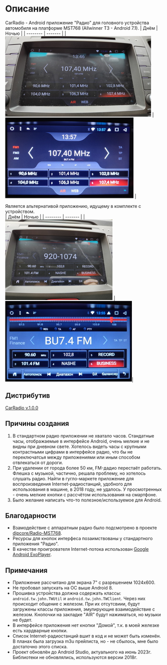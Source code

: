 # Описание
CarRadio - Android приложение "Радио" для головного устройства автомобиля на платформе MST768 (Allwinner T3 - Android 7.1).
| Днём     | Ночью   |
| -------- | ------- |
| ![CarRadio днём](https://github.com/ivvlev/CarRadio/blob/main/uidesign/car-radio-air-daylight-256.jpg)  | ![CarRadio ночью](https://github.com/ivvlev/CarRadio/blob/main/uidesign/car-radio-air-nightlight-256.jpg)    |

Является альтернативой приложению, идущему в комплекте с устройством.  
| Днём     | Ночью   |
| -------- | ------- |
| ![Стандартное приложение днём](https://github.com/ivvlev/CarRadio/blob/main/uidesign/stock-radio-daylight-256.jpg)  | ![Стандартное приложение ночью](https://github.com/ivvlev/CarRadio/blob/main/uidesign/stock-radio-nightlight-256.jpg)|

## Дистрибутив
[CarRadio v.1.0.0](https://ivvlev.com/CarRadio/CarRadio-1.0.0-release.apk)

## Причины создания
1. В стандартном радио приложении не хватало часов. Стандатные часы, отображаемые в интерфейсе Android, очень мелкие и не видны при дневном свете. Хотелось видеть часы с крупными контрастными цифрами в интерфейсе радио, что бы не переключатсья между приложениями или иным способом отвлекаться от дороги.
2. При удалении от города более 50 км, FM-дадио перестаёт работать. Флешка с музыкой, частично, решала проблему, но хотелось слушать радио. Найти в гугло-маркете приложение для воспроизведения Internet-радиостанций, удобного для использования в машине, в 2018 году, не удалось. У просмотренных - очень мелкие кнопки с рассчётом использования на смартфоне.
3. Было желание написать что-то полезное/используемое для Android. 

## Благодарности
- Взамодействие с аппаратным радио было подсмотрено в проекте [dipcore/Radio-MST768](https://github.com/dipcore/Radio-MST768).
- Ресурсы для кнопок интерфеса позаимствованы у стандартного приложения "Радио".
- В качестве проигрователя Internet-потока использован [Google Android ExoPlayer](https://github.com/google/ExoPlayer).

## Примечания
- Приложение рассчитано для экрана 7" с разрешением 1024x600.
- Не пробовал запускать на ОС выше Android 8.
- Прошивка устройства должна содержать классы: `android.tw.john.TWUtil` и `android.tw.john.TWClient`. Через них происходит общение с железом. При их отсутсвиии, будут загружены классы приложения, эмулирующие взаимодействие с железом. Кнопочки на закладке "AIR" будут нажиматься, но музыки не будет.
- В интерфейсе приложения нет кнопки "Домой", т.к. в моей железке есть хардварные кнопки.
- Список Internet-радиостанций вшит в код и не может быть изменён. В планах была загрузка m3u прейлиста, но - не сбылось, мне было достаточно этого списка.
- Проект обновлён до Android Studio, актуального на июнь 2023г. Библиотеки не обновлялись, используются версии 2018г.
